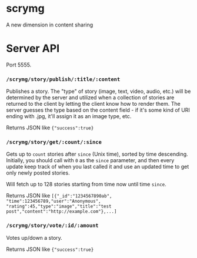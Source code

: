 scrymg
======

A new dimension in content sharing


# Server API

Port 5555.

### `/scrymg/story/publish/:title/:content`

Publishes a story. The "type" of story (image, text, video, audio, etc.) will be determined by the server and utilized when a collection of stories are returned to the client by letting the client know how to render them. The server guesses the type based on the content field - if it's some kind of URI ending with .jpg, it'll assign it as an image type, etc.

Returns JSON like `{"success":true}`

### `/scrymg/story/get/:count/:since`

Gets up to `count` stories after `since` (Unix time), sorted by time descending. Initially, you should call with `0` as the `since` parameter, and then every update keep track of when you last called it and use an updated time to get only newly posted stories.

Will fetch up to 128 stories starting from time now until time `since`.

Returns JSON like `[{"_id":"1234567890ab", "time":123456789,"user":"Anonymous", "rating":45,"type":"image","title":"test post","content":"http://example.com"},...]`

### `/scrymg/story/vote/:id/:amount`

Votes up/down a story.

Returns JSON like `{"success":true}`

